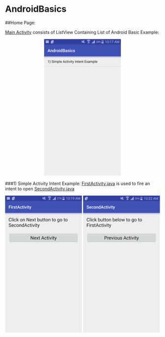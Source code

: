 # AndroidBasics

##Home Page:

 [Main Activity](https://github.com/deepakatal/AndroidBasics/blob/master/app/src/main/java/basics/com/dee/main/MainActivity.java) consists of ListView Containing List of Android Basic Example:

<p align="center" >
<img src="https://github.com/deepakatal/AndroidBasics/blob/master/Snapshots/MainActivity.png" width="250px"/>
</p>
 	


###1) Simple Activity Intent Example:
  [FirstActivity.java](https://github.com/deepakatal/AndroidBasics/blob/master/app/src/main/java/basics/com/dee/intent/FirstActivity.java) is used to fire an intent to open [SecondActivity.java](https://github.com/deepakatal/AndroidBasics/blob/master/app/src/main/java/basics/com/dee/intent/SecondActivity.java)
<p align="center" >
  <img src="https://github.com/deepakatal/AndroidBasics/blob/master/Snapshots/2_Intent_FirstActivity.png" width="250px"/>
  <img src="https://github.com/deepakatal/AndroidBasics/blob/master/Snapshots/2_Intent_SecondActivity.png" width="250px"/>
</p>
